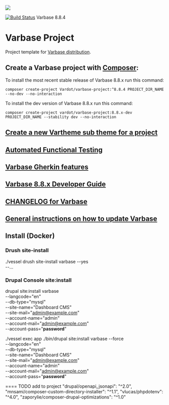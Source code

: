 [![](https://www.drupal.org/files/styles/grid-3/public/project-images/Medium-Logo%20Color%20with%20padding.png)](http://www.drupal.org/project/varbase)

[![Build Status](https://travis-ci.org/Vardot/varbase.svg?branch=8.x-8.4)](https://travis-ci.com/github/Vardot/varbase/builds/156296724) Varbase 8.8.4

# Varbase Project

Project template for [Varbase distribution](http://www.drupal.org/project/varbase).

## Create a Varbase project with [Composer](https://getcomposer.org/download/):

To install the most recent stable release of Varbase 8.8.x run this command:

```
composer create-project Vardot/varbase-project:^8.8.4 PROJECT_DIR_NAME --no-dev --no-interaction
```

To install the dev version of Varbase 8.8.x run this command:

```
composer create-project vardot/varbase-project:8.8.x-dev PROJECT_DIR_NAME --stability dev --no-interaction
```

## [Create a new Vartheme sub theme for a project](https://github.com/Vardot/varbase/tree/8.x-8.x/scripts/README.md)

## [Automated Functional Testing](https://github.com/Vardot/varbase/blob/8.x-8.x/tests/README.md)

## [Varbase Gherkin features](https://github.com/Vardot/varbase/blob/8.x-8.x/tests/features/varbase/README.md)

## [Varbase 8.8.x Developer Guide](https://docs.varbase.vardot.com)

## [CHANGELOG for Varbase](https://github.com/Vardot/varbase/blob/8.x-8.x/CHANGELOG.md)

## [General instructions on how to update Varbase](https://github.com/Vardot/varbase/blob/8.x-8.x/UPDATE.md)

## Install (Docker)

### Drush site-install

./vessel drush site-install varbase --yes \
 --...

### Drupal Console site:install

drupal site:install varbase \
 --langcode="en" \
 --db-type="mysql" \
 --site-name="Dashboard CMS" \
 --site-mail="admin@example.com" \
 --account-name="admin" \
 --account-mail="admin@example.com" \
 --account-pass="**password**"

./vessel exec app ./bin/drupal site:install varbase --force \
 --langcode="en" \
 --db-type="mysql" \
 --site-name="Dashboard CMS" \
 --site-mail="admin@example.com" \
 --account-name="admin" \
 --account-mail="admin@example.com" \
 --account-pass="**password**"

====
TODO add to project
"drupal/openapi_jsonapi": "^2.0",
"mnsami/composer-custom-directory-installer": "^1.1",
"vlucas/phpdotenv": "^4.0",
"zaporylie/composer-drupal-optimizations": "^1.0"
